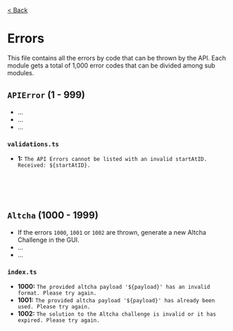 [< Back](../../README.md)

# Errors

This file contains all the errors by code that can be thrown by the API. Each module gets a total of 1,000 error codes that can be divided among sub modules.

## `APIError` (1 - 999)

- ...
- ...
- ...

### `validations.ts`

- **1:** `The API Errors cannot be listed with an invalid startAtID. Received: ${startAtID}.`





<br/><br/><br/>

## `Altcha` (1000 - 1999)

- If the errors `1000`, `1001` or `1002` are thrown, generate a new Altcha Challenge in the GUI.
- ...
- ...

### `index.ts`

- **1000:** `The provided altcha payload '${payload}' has an invalid format. Please try again.`
- **1001:** `The provided altcha payload '${payload}' has already been used. Please try again.`
- **1002:** `The solution to the Altcha challenge is invalid or it has expired. Please try again.`